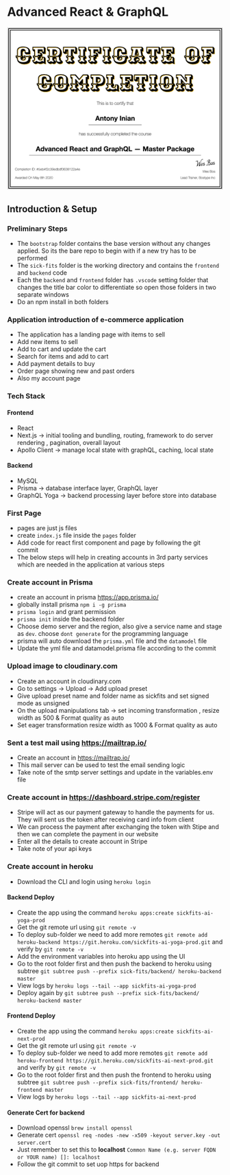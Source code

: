 # Advanced React & GraphQL

![Certificate Of Completion](https://github.com/inianantony/advancedreact/blob/main/Certificate_of_Completion.png?raw=true)

## Introduction & Setup

### Preliminary Steps

* The `bootstrap` folder contains the base version without any changes applied. So its the bare repo to begin with if a new try has to be performed
* The `sick-fits` folder is the working directory and contains the `frontend` and `backend` code
* Each the `backend` and `frontend` folder has `.vscode` setting folder that changes the title bar color to differentiate so open those folders in two separate windows
* Do an npm install in both folders

### Application introduction of e-commerce application

* The application has a landing page with items to sell
* Add new items to sell
* Add to cart and update the cart
* Search for items and add to cart
* Add payment details to buy
* Order page showing new and past orders
* Also my account page

### Tech Stack

#### Frontend

* React
* Next.js -> initial tooling and bundling, routing, framework to do server rendering , pagination, overall layout
* Apollo Client -> manage local state with graphQL, caching, local state

#### Backend

* MySQL
* Prisma -> database interface layer, GraphQL layer
* GraphQL Yoga -> backend processing layer before store into database

### First Page

* pages are just js files
* create `index.js` file inside the `pages` folder
* Add code for react first component and page by following the git commit
* The below steps will help in creating accounts in 3rd party services which are needed in the application at various steps

### Create account in Prisma

* create an account in prisma https://app.prisma.io/
* globally install prisma `npm i -g prisma`
* `prisma login` and grant permission
* `prisma init` inside the backend folder
* Choose demo server and the region, also give a service name and stage as `dev`. choose `dont generate` for the programming language
* prisma will auto download the `prisma.yml` file and the `datamodel` file
* Update the yml file and datamodel.prisma file according to the commit

### Upload image to cloudinary.com

* Create an account in cloudinary.com
* Go to settings -> Upload -> Add upload preset
* Give upload preset name and folder name as sickfits and set signed mode as unsigned
* On the upload manipulations tab -> set incoming transformation , resize width as 500 & Format quality as auto
* Set eager transformation resize width as 1000 & Format quality as auto

### Sent a test mail using https://mailtrap.io/

* Create an account in https://mailtrap.io/
* This mail server can be used to test the email sending logic
* Take note of the smtp server settings and update in the variables.env file

### Create account in https://dashboard.stripe.com/register

* Stripe will act as our payment gateway to handle the payments for us. They will sent us the token after receiving card info from client
* We can process the payment after exchanging the token with Stipe and then we can complete the payment in our website
* Enter all the details to create account in Stripe
* Take note of your api keys

### Create account in heroku

* Download the CLI and login using `heroku login`
  
#### Backend Deploy

* Create the app using the command `heroku apps:create sickfits-ai-yoga-prod`
* Get the git remote url using `git remote -v`
* To deploy sub-folder we need to add more remotes `git remote add heroku-backend https://git.heroku.com/sickfits-ai-yoga-prod.git` and verify by `git remote -v`
* Add the environment variables into heroku app using the UI
* Go to the root folder first and then push the backend to heroku using subtree `git subtree push --prefix sick-fits/backend/ heroku-backend master`
* View logs by `heroku logs --tail --app sickfits-ai-yoga-prod`
* Deploy again by `git subtree push --prefix sick-fits/backend/ heroku-backend master`

#### Frontend Deploy

* Create the app using the command `heroku apps:create sickfits-ai-next-prod`
* Get the git remote url using `git remote -v`
* To deploy sub-folder we need to add more remotes `git remote add heroku-frontend https://git.heroku.com/sickfits-ai-next-prod.git` and verify by `git remote -v`
* Go to the root folder first and then push the frontend to heroku using subtree `git subtree push --prefix sick-fits/frontend/ heroku-frontend master`
* View logs by `heroku logs --tail --app sickfits-ai-next-prod`

#### Generate Cert for backend

* Download openssl `brew install openssl`
* Generate cert `openssl req -nodes -new -x509 -keyout server.key -out server.cert`
* Just remember to set this to **localhost** `Common Name (e.g. server FQDN or YOUR name) []: localhost`
* Follow the git commit to set uop https for backend

